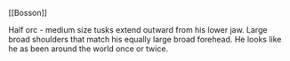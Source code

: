 [[Bosson]]

Half orc - medium size tusks extend outward from his lower jaw. Large broad shoulders that match his equally large broad forehead. He looks like he as been around the world once or twice.

